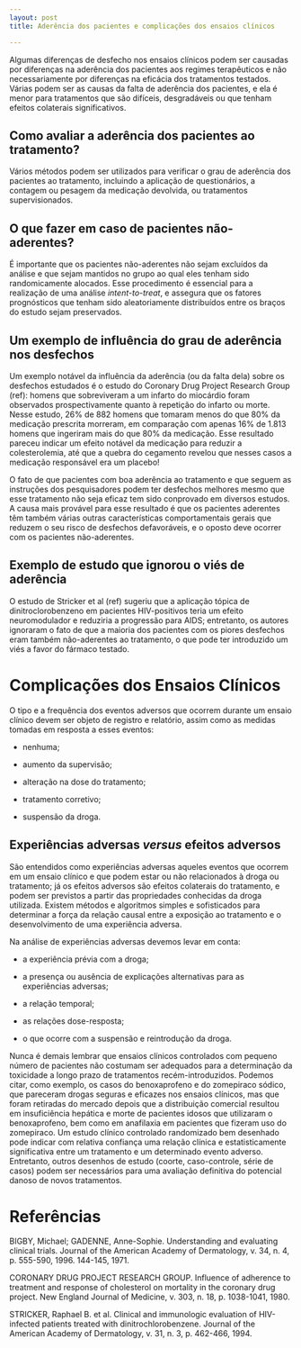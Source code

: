 ```yaml
---
layout: post
title: Aderência dos pacientes e complicações dos ensaios clínicos

---
```


Algumas diferenças de desfecho nos ensaios clínicos podem ser causadas por diferenças na aderência dos pacientes aos regimes terapêuticos e não necessariamente por diferenças na eficácia dos tratamentos testados. Várias podem ser as causas da falta de aderência dos pacientes, e ela é menor para tratamentos que são difíceis, desgradáveis ou que tenham efeitos colaterais significativos.

## Como avaliar a aderência dos pacientes ao tratamento?

Vários métodos podem ser utilizados para verificar o grau de aderência dos pacientes ao tratamento, incluindo a aplicação de questionários, a contagem ou pesagem da medicação devolvida, ou tratamentos supervisionados.

## O que fazer em caso de pacientes não-aderentes?

É importante que os pacientes não-aderentes não sejam excluídos da análise e que sejam mantidos no grupo ao qual eles tenham sido randomicamente alocados. Esse procedimento é essencial para a realização de uma análise *intent-to-treat*, e assegura que os fatores prognósticos que tenham sido aleatoriamente distribuídos entre os braços do estudo sejam preservados.

## Um exemplo de influência do grau de aderência nos desfechos

Um exemplo notável da influência da aderência (ou da falta dela) sobre os desfechos estudados é o estudo do Coronary Drug Project Research Group (ref): homens que sobreviveram a um infarto do miocárdio foram observados prospectivamente quanto à repetição do infarto ou morte. Nesse estudo, 26% de 882 homens que tomaram menos do que 80% da medicação prescrita morreram, em comparação com apenas 16% de 1.813  homens que ingeriram mais do que 80% da medicação. Esse resultado pareceu indicar um efeito notável da medicação para reduzir a colesterolemia, até que a quebra do cegamento revelou que nesses casos a medicação responsável era um placebo!

O fato de que pacientes com boa aderência ao tratamento e que seguem as instruções dos pesquisadores podem ter desfechos melhores mesmo que esse tratamento não seja eficaz tem sido conprovado em diversos estudos. 
A causa mais provável para esse resultado é que os pacientes aderentes têm também várias outras características comportamentais gerais que reduzem o seu risco de desfechos defavoráveis, e o oposto deve ocorrer com os pacientes não-aderentes.

## Exemplo de estudo que ignorou o viés de aderência

O estudo de Stricker et al (ref) sugeriu que a aplicação tópica de dinitroclorobenzeno em pacientes HIV-positivos teria um efeito neuromodulador e reduziria a progressão para AIDS; entretanto, os autores ignoraram o fato de que a maioria dos pacientes com os piores desfechos eram também não-aderentes ao tratamento, o que pode ter introduzido um viés a favor do fármaco testado.

# Complicações dos Ensaios Clínicos

O tipo e a frequência dos eventos adversos que ocorrem durante um ensaio clínico devem ser objeto de registro e relatório, assim como as medidas tomadas em resposta a esses eventos: 


- nenhuma;

- aumento da supervisão;

- alteração na dose do tratamento;

- tratamento corretivo;

- suspensão da droga. 

## Experiências adversas *versus* efeitos adversos

São entendidos como experiências adversas aqueles eventos que ocorrem em um ensaio clínico e que podem estar ou não relacionados à droga ou tratamento; já os efeitos adversos são efeitos colaterais do tratamento, e podem ser previstos a partir das propriedades conhecidas da droga utilizada.
Existem métodos e algoritmos simples e sofisticados para determinar a força da relação causal entre a exposição ao tratamento e o desenvolvimento de uma experiência adversa.

Na análise de experiências adversas devemos levar em conta:

- a experiência prévia com a droga;

- a presença ou ausência de explicações alternativas para as experiências adversas;

- a relação temporal; 

- as relações dose-resposta;

- o que ocorre com a suspensão e reintrodução da droga.

Nunca é demais lembrar que ensaios clínicos controlados com pequeno número de pacientes não costumam ser adequados para a determinação da toxicidade a longo prazo de tratamentos recém-introduzidos. Podemos citar, como exemplo, os casos do benoxaprofeno e do zomepiraco sódico, que pareceram drogas seguras e eficazes nos ensaios clínicos, mas que foram retiradas do mercado depois que a distribuição comercial resultou em insuficiência hepática e morte de pacientes idosos que utilizaram o benoxaprofeno, bem como em anafilaxia em pacientes que fizeram uso do zomepiraco.
Um estudo clínico controlado randomizado bem desenhado pode indicar com relativa confiança uma relação clínica e estatisticamente significativa entre um tratamento e um determinado evento adverso. Entretanto, outros desenhos de estudo (coorte, caso-controle, série de casos) podem ser necessários para uma avaliação definitiva do potencial danoso de novos tratamentos.




# Referências

BIGBY, Michael; GADENNE, Anne-Sophie. Understanding and evaluating clinical trials. Journal of the
American Academy of Dermatology, v. 34, n. 4, p. 555-590, 1996.
144-145, 1971.

CORONARY DRUG PROJECT RESEARCH GROUP. Influence of adherence to treatment and
response of cholesterol on mortality in the coronary drug project. New England Journal of Medicine, v.
303, n. 18, p. 1038-1041, 1980.

STRICKER, Raphael B. et al. Clinical and immunologic evaluation of HIV-infected patients treated with
dinitrochlorobenzene. Journal of the American Academy of Dermatology, v. 31, n. 3, p. 462-466, 1994.













